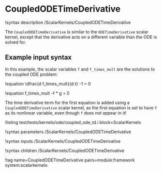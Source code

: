 # CoupledODETimeDerivative

!syntax description /ScalarKernels/CoupledODETimeDerivative

The `CoupledODETimeDerivative` is similar to the `ODETimeDerivative` scalar kernel, except that the derivative acts on a different variable than the ODE is solved for.

## Example input syntax

In this example, the scalar variables `f` and `f_times_mult` are the solutions to the coupled ODE problem:

!equation
\dfrac{d f\_times\_mult}{d t} -1 = 0

!equation
f\_times\_mult -f * g = 0

The time derivative term for the first equation is added using a `CoupledODETimeDerivative` scalar kernel, as the first equation is set to have `f` as its nonlinear variable, even though `f` does not appear in it!

!listing test/tests/kernels/ode/coupled_ode_td.i block=ScalarKernels

!syntax parameters /ScalarKernels/CoupledODETimeDerivative

!syntax inputs /ScalarKernels/CoupledODETimeDerivative

!syntax children /ScalarKernels/CoupledODETimeDerivative

!tag name=CoupledODETimeDerivative pairs=module:framework system:scalarkernels

